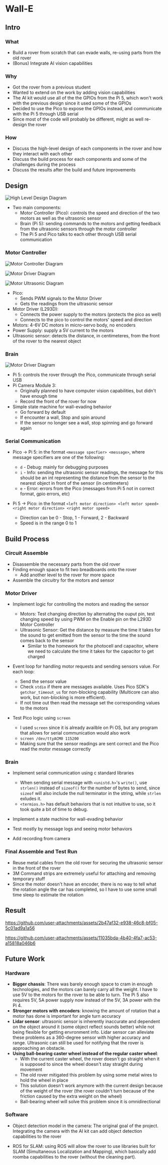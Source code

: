 # Wall-E 

## Intro

### What 
- Build a rover from scratch that can evade walls, re-using parts from the old rover
- (Bonus) Integrate AI vision capabilities

### Why
- Got the rover from a previous student
- Wanted to extend on the work by adding vision capabilities
- The AI kit would use all of the the GPIOs from the Pi 5, which won't work with the previous design since it used some of the GPIOs
- Decided to use the Pico to expose the GPIOs instead, and communicate with the Pi 5 through USB serial
- Since most of the code will probably be different, might as well re-design the rover

### How
- Discuss the high-level design of each components in the rover and how they interact with each other
- Discuss the build process for each components and some of the challenges during the process
- Discuss the results after the build and future improvements

## Design

![High Level Design Diagram](diag_high_level_design.png)

- Two main components:
    - Motor Controller (Pico): controls the speed and direction of the two motors as well as the ultrasonic sensor
    - Brain (Pi 5): sending commands to the motors and getting feedback from the ultrasonic sensors through the motor controller
    - The Pi 5 and Pico talks to each other through USB serial communication

### Motor Controller 

![Motor Controller Diagram](diag_motor_controller.png)

![Motor Driver Diagram](diag_l293d.png)

![Motor Ultrasonic Diagram](diag_ultrasonic.png)

- Pico: 
    - Sends PWM signals to the Motor Driver    
    - Gets the readings from the ultrasonic sensor
- Motor Driver (L293D): 
    - Connects the power supply to the motors (protects the pico as well) 
    - Connects to the pico to control the motors' speed and direction
- Motors: 4-6V DC motors in micro-servo body, no encoders
- Power Supply: supply a 5V current to the motors 
- Ultrasonic sensor: detects the distance, in centimeteres, from the front of the rover to the nearest object

### Brain

![Motor Driver Diagram](diag_brain_state_machine.png)

- Pi 5: controls the rover through the Pico, communicate through serial USB 
- Pi Camera Module 3: 
    - Originally planned to have computer vision capabilities, but didn't have enough time
    - Record the front of the rover for now
- Simple state machine for wall-evading behavior 
    - Go forward by default
    - If encounter a wall, Stop and spin around
    - If the sensor no longer see a wall, stop spinning and go forward again

### Serial Communication

- Pico -> Pi 5: in the format `<message specfier> <message>`, where message specifiers are one of the following:
    - `d` - Debug: mainly for debugging purposes
    - `i` - Info: sending the ultrasonic sensor readings, the message for this should be an int representing the distance from the sensor to the nearest object in front of the sensor (in centimeters)
    - `e` - Error: errors from the Pico (messages from Pi 5 not in correct format, gpio errors, etc) 

- Pi 5 -> Pico: in the format `<left motor direction> <left motor speed> <right motor direction> <right motor speed>`
    - Direction can be 0 - Stop, 1 - Forward, 2 - Backward
    - Speed is in the range 0 to 1

## Build Process

### Circuit Assemble
- Disassemble the necessary parts from the old rover
- Finding enough space to fit two breadboards onto the rover
    - Add another level to the rover for more space
- Assemble the circuitry for the motors and sensor

### Motor Driver
- Implement logic for controlling the motors and reading the sensor
    - Motors: Test changing direction by alternating the ouput pin, test changing speed by using PWM on the Enable pin on the L293D Motor Controller 
    - Ultrasonic Sensor: Get the distance by measure the time it takes for the sound to get emitted from the sensor to the time the sound comes back to the sensor
        - Similar to the homework for the photocell and capacitor, where we need to calculate the time it takes for the capacitor to get charged  

- Event loop for handling motor requests and sending sensors value. For each loop:
    - Send the sensor value
    - Check `stdio` if there are messages available. Uses Pico SDK's `getchar_timeout_us` for non-blocking capability (Multicore can also work, but non-blocking is more efficient).
    - If not time out then read the message set the corresponding values to the motors

- Test Pico logic using `screen`
    - I used `screen` since it is already availble on Pi OS, but any program that allows for serial communication would also work  
    - `screen /dev/ttyACM0 115200`
    - Making sure that the sensor readings are sent correct and the Pico read the motor message correctly

### Brain
- Implement serial communication using c standard libraries
    - When sending serial message with `<unistd.h>`'s `write()`, use `strlen()` instead of `sizeof()` for the number of bytes to send, since `sizeof` will also include the null terminator in the string, while `strlen` exludes it.
    - `<termios.h>` has default behaviors that is not intuitive to use, so it took quite a bit of time to debug. 

- Implement a state machine for wall-evading behavior

- Test mostly by message logs and seeing motor behaviors

- Add recording from camera 

### Final Assemble and Test Run
- Reuse metal cables from the old rover for securing the ultrasonic sensor in the front of the rover 
- 3M Command strips are extremely useful for attaching and removing temporary stuff
- Since the motor doesn't have an encoder, there is no way to tell what the rotation angle the car has completed, so I have to use some small time sleep to estimate the rotation 

## Result

https://github.com/user-attachments/assets/2b47af32-e938-46c8-bf05-5c01ad9a1a56

https://github.com/user-attachments/assets/11035bda-4b40-4fa7-ac53-a15818a046b6

## Future Work

### Hardware
- **Bigger chassis**: There was barely enough space to cram in enough technologies, and the motors can barely carry all the weight. I have to use 5V to the motors for the rover to be able to turn. The Pi 5 also requires 5V, 5A power supply now instead of the 5V, 3A power with the Pi 4. 
- **Stronger motors with encoders**: knowing the amount of rotation that a motor has done is important for angle turn accuracy
- **Lidar sensor**: ultrasonic sensor is inherently inaccurate and dependent on the object around it (some object reflect sounds better) while not being flexible for getting envronment info. Lidar sensor can alleviate these problems as a 360-degree sensor with higher accuracy and range. Ultrasonic can still be used for notifying that the rover is approaching an obstacle.  
- **Using ball-bearing caster wheel instead of the regular caster wheel**: 
    - With the current caster wheel, the rover doesn't go straight when it is supposed to since the wheel doesn't stay straight during movement
    - The old rover mitigated this problem by using some metal wires to hold the wheel in place
    - This solution doesn't work anymore with the current design because of the weight of the rover (the rover couldn't turn because of the friction caused by the extra weight on the wheel)
    - Ball-bearing wheel will solve this problem since it is omnidirectional

### Software

- Object detection model in the camera: The original goal of the project. Integrating the camera with the AI kit can add object detection capabilities to the rover 

- ROS for SLAM: using ROS will allow the rover to use libraries built for SLAM (Simultaneous Localization and Mapping), which basically add roomba capabilities to the rover (without the cleaning part).
